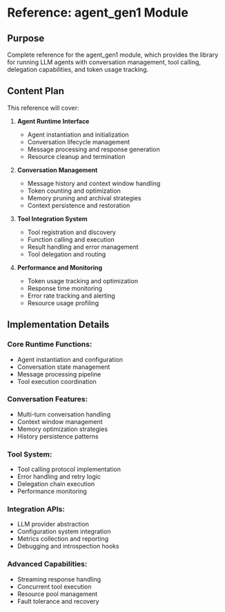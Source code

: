 # Reference: agent_gen1 Module

<!--
Title: agent_gen1 Module Reference
TOC: Reference → Framework Modules → agent_gen1
Audience: Developers implementing LLM agent runtime
Duration: 30 minutes reference time
-->

## Purpose

Complete reference for the agent_gen1 module, which provides the library for running LLM agents with conversation management, tool calling, delegation capabilities, and token usage tracking.

## Content Plan

This reference will cover:

1. **Agent Runtime Interface**
   - Agent instantiation and initialization
   - Conversation lifecycle management
   - Message processing and response generation
   - Resource cleanup and termination

2. **Conversation Management**
   - Message history and context window handling
   - Token counting and optimization
   - Memory pruning and archival strategies
   - Context persistence and restoration

3. **Tool Integration System**
   - Tool registration and discovery
   - Function calling and execution
   - Result handling and error management
   - Tool delegation and routing

4. **Performance and Monitoring**
   - Token usage tracking and optimization
   - Response time monitoring
   - Error rate tracking and alerting
   - Resource usage profiling

## Implementation Details

### Core Runtime Functions:
- Agent instantiation and configuration
- Conversation state management
- Message processing pipeline
- Tool execution coordination

### Conversation Features:
- Multi-turn conversation handling
- Context window management
- Memory optimization strategies
- History persistence patterns

### Tool System:
- Tool calling protocol implementation
- Error handling and retry logic
- Delegation chain execution
- Performance monitoring

### Integration APIs:
- LLM provider abstraction
- Configuration system integration
- Metrics collection and reporting
- Debugging and introspection hooks

### Advanced Capabilities:
- Streaming response handling
- Concurrent tool execution
- Resource pool management
- Fault tolerance and recovery
